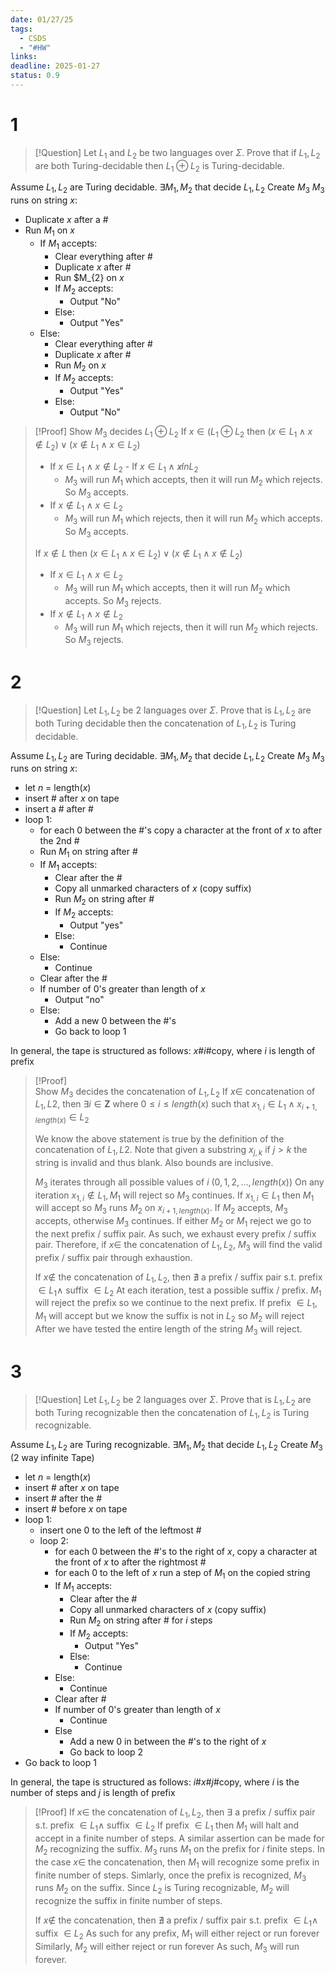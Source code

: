 ```yaml
---
date: 01/27/25
tags:
  - CSDS
  - "#HW"
links: 
deadline: 2025-01-27
status: 0.9
---
```

# 1
> [!Question]
> Let $L_{1}$ and $L_{2}$ be two languages over $\Sigma$. Prove that if $L_{1},L_{2}$ are both Turing-decidable then $L_{1}\oplus L_{2}$ is Turing-decidable.

Assume $L_{1},L_{2}$ are Turing decidable.
$\exists M_{1},M_{2}$ that decide $L_{1},L_{2}$
Create $M_{3}$
$M_{3}$ runs on string $x$:
- Duplicate $x$ after a \#
- Run $M_{1}$ on $x$
	- If $M_{1}$ accepts:
		- Clear everything after \#
		- Duplicate $x$ after \#
		- Run $M_{2} on $x$
		- If $M_{2}$ accepts:
			- Output "No"
		- Else:
			- Output "Yes"
	- Else:
		- Clear everything after \#
		- Duplicate $x$ after \#
		- Run $M_{2}$ on $x$
	    - If $M_{2}$ accepts:
	        - Output "Yes"
	    - Else:
	        - Output "No"

> [!Proof]
> Show $M_{3}$ decides $L_{1}\oplus L_{2}$
> If $x\in (L_{1}\oplus L_{2}$ then $(x\in L_{1}\land x\notin L_{2})\lor (x\notin L_{1} \land x\in L_{2})$
> - If $x\in L_{1} \land x\notin L_{2}$                                                          - If $x\in L_{1} \land x\not in L_{2}$
> 	- $M_3$ will run $M_1$ which accepts, then it will run $M_2$ which rejects. So $M_3$ accepts. 
> - If $x\notin L_{1} \land x\in L_{2}$
> 	- $M_3$ will run $M_1$ which rejects, then it will run $M_2$ which accepts. So $M_3$ accepts.
>
> If $x\notin L$ then $(x\in L_{1}\land x\in L_{2}) \lor (x\notin L_{1}\land x\notin L_{2})$
> - If $x\in L_{1} \land x\in L_{2}$
> 	- $M_3$ will run $M_1$ which accepts, then it will run $M_2$ which accepts. So $M_3$ rejects.
> - If $x\notin L_{1} \land x\notin L_{2}$
> 	- $M_3$ will run $M_1$ which rejects, then it will run $M_2$ which rejects. So $M_3$ rejects.

# 2
> [!Question]
> Let $L_{1},L_{2}$ be 2 languages over $\Sigma$. Prove that is $L_{1},L_{2}$ are both Turing decidable then the concatenation of $L_{1},L_{2}$ is Turing decidable.

Assume $L_{1},L_{2}$ are Turing decidable.
$\exists M_{1},M_{2}$ that decide $L_{1},L_{2}$
Create $M_{3}$
$M_{3}$ runs on string $x$:
- let $n$ = length($x$)
- insert \# after $x$ on tape
- insert a \# after \#
- loop 1:
	- for each 0 between the \#'s copy a character at the front of $x$ to after the 2nd \#
    - Run $M_{1}$ on string after \#
    - If $M_{1}$ accepts:
        - Clear after the \#
        - Copy all unmarked characters of $x$ (copy suffix)
        - Run $M_{2}$ on string after \#
        - If $M_{2}$ accepts:
            - Output "yes"
        - Else: 
            - Continue
    - Else:
        - Continue
    - Clear after the \#
    - If number of 0's greater than length of $x$
        - Output "no"
    - Else:
        - Add a new 0 between the \#'s
        - Go back to loop 1

In general, the tape is structured as follows: $x \# i \#$copy, where $i$ is length of prefix

> [!Proof]        
> Show $M_{3}$ decides the concatenation of $L_{1},L_{2}$
> If $x\in$ concatenation of $L_{1},L{2}$, then $\exists i\in \mathbf Z$ where $0\leq i\leq length(x)$ such that $x_{1,i}\in L_{1} \land x_{i+1,length(x)} \in L_{2}$
>
> We know the above statement is true by the definition of the concatenation of $L_{1},L{2}$.
> Note that given a substring $x_{j,k}$ if $j > k$ the string is invalid and thus blank. Also bounds are inclusive.
>
> $M_{3}$ iterates through all possible values of $i$ ($0,1,2,...,length(x)$)
> On any iteration $x_{1,i} \notin L_{1}, M_{1}$ will reject so $M_{3}$ continues.
> If $x_{1,i}\in L_{1}$ then $M_{1}$ will accept so $M_{3}$ runs $M_{2}$ on $x_{i+1,length(x)}$.
> If $M_{2}$ accepts, $M_{3}$ accepts, otherwise $M_{3}$ continues.
> If either $M_{2}$ or $M_{1}$ reject we go to the next prefix / suffix pair.
> As such, we exhaust every prefix / suffix pair.
> Therefore, if $x\in$ the concatenation of $L_{1},L_{2}$, $M_{3}$ will find the valid prefix / suffix pair through exhaustion.
>
> If $x\notin$ the concatenation of $L_{1}, L_{2}$, then $\nexists$ a prefix / suffix pair s.t. prefix $\in L_{1} \land$ suffix $\in L_{2}$
> At each iteration, test a possible suffix / prefix. $M_{1}$ will reject the prefix so we continue to the next prefix.
> If prefix $\in L_{1},M_{1}$ will accept but we know the suffix is not in $L_{2}$ so $M_{2}$ will reject
> After we have tested the entire length of the string $M_{3}$ will reject.

# 3
> [!Question]
> Let $L_{1},L_{2}$ be 2 languages over $\Sigma$. Prove that is $L_{1},L_{2}$ are both Turing recognizable then the concatenation of $L_{1},L_{2}$ is Turing recognizable.

Assume $L_{1},L_{2}$ are Turing recognizable.
$\exists M_{1},M_{2}$ that decide $L_{1},L_{2}$
Create $M_{3}$ (2 way infinite Tape)
- let $n$ = length($x$)
- insert \# after $x$ on tape
- insert \# after the \#
- insert \# before $x$ on tape
- loop 1:
    - insert one $0$ to the left of the leftmost \#
    - loop 2:
        - for each $0$ between the \#'s to the right of $x$, copy a character at the front of $x$ to after the rightmost \# 
        - for each $0$ to the left of $x$ run a step of $M_{1}$ on the copied string
        - If $M_{1}$ accepts:
            - Clear after the \#
            - Copy all unmarked characters of $x$ (copy suffix)
            - Run $M_{2}$ on string after \# for $i$ steps
            - If $M_{2}$ accepts:
                - Output "Yes"
            - Else:
                - Continue
        - Else:
            - Continue
        - Clear after \#
        - If number of 0's greater than length of $x$
            - Continue
        - Else
            - Add a new $0$ in between the \#'s to the right of $x$
            - Go back to loop 2
- Go back to loop 1

In general, the tape is structured as follows: $i\# x \# j \#$copy, where $i$ is the number of steps and $j$ is length of prefix

> [!Proof]
> If $x\in$ the concatenation of $L_{1},L_{2}$, then $\exists$ a prefix / suffix pair s.t. prefix $\in L_{1} \land$ suffix $\in L_{2}$
> If prefix $\in L_{1}$ then $M_{1}$ will halt and accept in a finite number of steps.
> A similar assertion can be made for $M_{2}$ recognizing the suffix.
> $M_{3}$ runs $M_{1}$ on the prefix for $i$ finite steps.
> In the case $x \in$ the concatenation, then $M_{1}$ will recognize some prefix in finite number of steps.
> Simlarly, once the prefix is recognized, $M_{3}$ runs $M_{2}$ on the suffix.
> Since $L_{2}$ is Turing recognizable, $M_{2}$ will recognize the suffix in finite number of steps.
>
> If $x\notin$ the concatenation, then $\nexists$ a prefix / suffix pair s.t. prefix $\in L_{1} \land$ suffix $\in L_{2}$
> As such for any prefix, $M_{1}$ will either reject or run forever
> Similarly, $M_{2}$ will either reject or run forever
> As such, $M_{3}$ will run forever.
